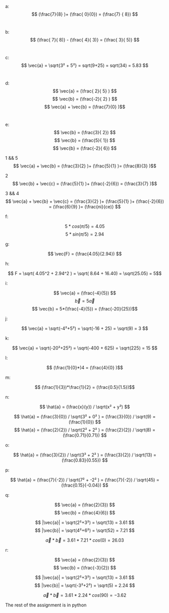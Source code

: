 
a:
$$ (\frac{7}{8} )+ (\frac{ 0}{0}) = (\frac{7} { 8}) $$
<br>

b:
$$ (\frac{ 7}{ 8)} - (\frac{ 4}{ 3)} = (\frac{ 3}{ 5)} $$
<br>

c:
$$ \vec{a} = \sqrt{3² + 5²} = sqrt(9+25) = sqrt(34) = 5.83  $$
<br>

d:
$$ \vec{a} = (\frac{ 2}{ 5} ) $$
$$ \vec{b} = (\frac{-2}{ 2} ) $$
$$ \vec{a} + \vec{b} = (\frac{7}{0} )$$
<br>

e:
$$ \vec{b} = (\frac{3}{ 2}) $$
$$ \vec{b} = (\frac{5}{ 1}) $$
$$ \vec{b} = (\frac{-2}{ 6}) $$

1 && 5
$$ \vec{a} + \vec{b} = (\frac{3}{2} )+ (\frac{5}{1} )= (\frac{8}{3} )$$

2
$$ \vec{b} + \vec{c} = (\frac{5}{1} )+ (\frac{-2}{6}) = (\frac{3}{7} )$$

3 && 4
$$ \vec{a} + \vec{b} + \vec{c} =  (\frac{3}{2} )+ (\frac{5}{1} )+ (\frac{-2}{6}) = (\frac{6}{9} )= (\frac{ni}{ce)} $$

f:

$$ 5*cos(\pi /5) = 4.05 $$
$$ 5*sin(\pi /5) = 2.94 $$

g:

$$ \vec{F} = (\frac{4.05}{2.94}) $$


h:

$$ F = \sqrt( 4.05^2 + 2.94^2 ) = \sqrt( 8.64 + 16.40) = \sqrt(25.05) = 5$$

i:

$$ \vec{a} = (\frac{-4}{5}) $$
$$ \vec{b} = 5\vec{a} $$
$$ \vec{b} = 5*(\frac{-4}{5}) = (\frac{-20}{25})$$

j:

$$ \vec{a} = \sqrt(-4²+5²) = \sqrt(-16 + 25) = \sqrt(9) = 3 $$

k:

$$ \vec{a} = \sqrt(-20²+25²) = \sqrt(-400 + 625) = \sqrt(225) = 15 $$ 

l:

$$ (\frac{1}{0}*)4 = (\frac{4}{0} )$$

m:

$$ (\frac{1}{3})*\frac{1}{2} = (\frac{0.5}{1.5})$$

n:

$$ \hat{a} = (\frac{x}{y}) / \sqrt(x² + y²) $$

$$ \hat{a} = (\frac{3}{0}) / \sqrt(3² + 0² ) = (\frac{3}{0}) / \sqrt(9) = (\frac{1}{0}) $$
$$ \hat{a} = (\frac{2}{2}) / \sqrt(2² + 2² ) = (\frac{2}{2}) / \sqrt(8) = (\frac{0.71}{0.71}) $$


o:

$$ \hat{a} = (\frac{3}{2}) / \sqrt(3² + 2² ) = (\frac{3}{2}) / \sqrt(13) = (\frac{0.83}{0.55}) $$

p:

$$ \hat{a} = (\frac{7}{-2}) / \sqrt(7² + -2² ) = (\frac{7}{-2}) / \sqrt(45) = (\frac{0.15}{-0.04}) $$

q:


$$  \vec{a} = (\frac{2}{3}) $$
$$  \vec{b} = (\frac{4}{6}) $$

$$ |\vec{a}| = \sqrt(2²+3²) = \sqrt(13) = 3.61 $$
$$ |\vec{b}| = \sqrt(4²+6²) = \sqrt(52) = 7.21  $$

$$ \vec{a}*\vec{b} = 3.61 * 7.21 * cos(0) = 26.03$$


r:

$$ \vec{a} = (\frac{2}{3}) $$
$$ \vec{b} = (\frac{-3}{2}) $$

$$ |\vec{a}| = \sqrt(2²+3²) = \sqrt(13) = 3.61 $$
$$ |\vec{b}| = \sqrt(-3²+2²) = \sqrt(5) = 2.24 $$

$$ \vec{a}*\vec{b} = 3.61 * 2.24 * cos(90) = -3.62 $$

The rest of the assignment is in python






